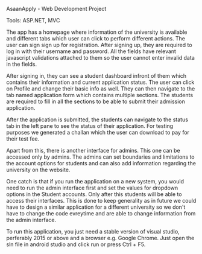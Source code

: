 AsaanApply - Web Development Project

Tools: ASP.NET, MVC

The app has a homepage where information of the university is available and different tabs which user can click to perform different actions.
The user can sign sign up for registration.
After signing up, they are required to log in with their username and password.
All the fields have relevant javascript validations attached to them so the user cannot enter invalid data in the fields.

After signing in, they can see a student dashboard infront of them which contains their information and current application status. The user can click on Profile and change their basic info as well.
They can then navigate to the tab named application form which contains multiple sections. The students are required to fill in all the sections to be able to submit their admission application.

After the application is submitted, the students can navigate to the status tab in the left pane to see the status of their application. For testing purposes we generated a challan which the user can download to pay for their test fee.

Apart from this, there is another interface for admins. This one can be accessed only by admins.
The admins can set boundaries and limitations to the account options for students and can also add information regarding the university on the website.

One catch is that if you run the application on a new system, you would need to run the admin interface first and set the values for dropdown options in the Student accounts.
Only after this students will be able to access their interfaces. This is done to keep generality as in future we could have to design a similar application for a different university so we don't have to change the code evreytime and are able to change information from the admin interface.

To run this application, you just need a stable version of visual studio, perferably 2015 or above and a browser e.g. Google Chrome. Just open the sln file in android studio and click run or press Ctrl + F5.

